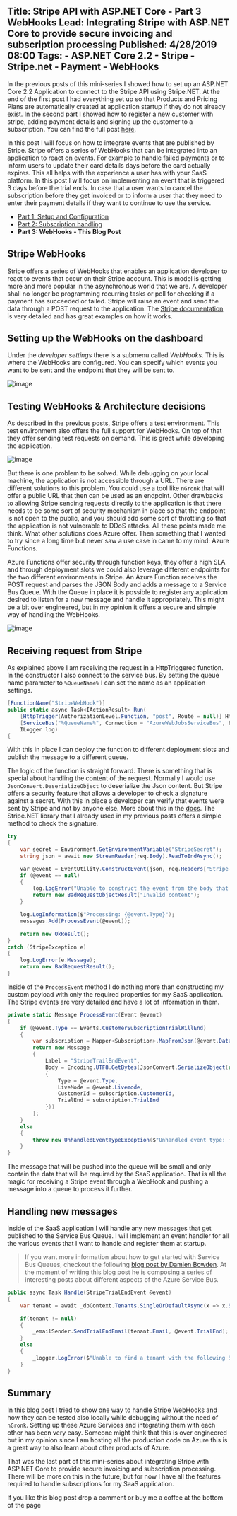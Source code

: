 Title: Stripe API with ASP.NET Core - Part 3 WebHooks
Lead: Integrating Stripe with ASP.NET Core to provide secure invoicing and subscription processing
Published: 4/28/2019 08:00
Tags: 
    - ASP.NET Core 2.2
    - Stripe
    - Stripe.net
    - Payment
    - WebHooks
---

In the previous posts of this mini-series I showed how to set up an ASP.NET Core 2.2 Application to connect to the Stripe API using Stripe.NET. At the end of the first post I had everything set up so that Products and Pricing Plans are automatically created at application startup if they do not already exist. In the second part I showed how to register a new customer with stripe, adding payment details and signing up the customer to a subscription. You can find the full post [here](https://ml-software.ch/posts/stripe-api-with-asp-net-core-part-2).

In this post I will focus on how to integrate events that are published by Stripe. Stripe offers a series of WebHooks that can be integrated into an application to react on events. For example to handle failed payments or to inform users to update their card details days before the card actually expires. This all helps with the experience a user has with your SaaS platform. In this post I will focus on implementing an event that is triggered 3 days before the trial ends. In case that a user wants to cancel the subscription before they get invoiced or to inform a user that they need to enter their payment details if they want to continue to use the service.

- [Part 1: Setup and Configuration](https://ml-software.ch/posts/stripe-api-with-asp-net-core-part-1)
- [Part 2: Subscription handling](https://ml-software.ch/posts/stripe-api-with-asp-net-core-part-2)
- **Part 3: WebHooks - This Blog Post**

## Stripe WebHooks

Stripe offers a series of WebHooks that enables an application developer to react to events that occur on their Stripe account. This is model is getting more and more popular in the asynchronous world that we are. A developer shall no longer be programming recurring tasks or poll for checking if a payment has succeeded or failed. Stripe will raise an event and send the data through a POST request to the application. The [Stripe documentation](https://stripe.com/docs/webhooks) is very detailed and has great examples on how it works.

## Setting up the WebHooks on the dashboard

Under the _developer settings_ there is a submenu called _WebHooks_. This is where the WebHooks are configured. You can specify which events you want to be sent and the endpoint that they will be sent to.

![image](/posts/images/StripeWebHookSetup.png)

## Testing WebHooks & Architecture decisions

As described in the previous posts, Stripe offers a test environment. This test environment also offers the full support for WebHooks. On top of that they offer sending test requests on demand. This is great while developing the application.

![image](/posts/images/StripeSendTestWebHook.png)

But there is one problem to be solved. While debugging on your local machine, the application is not accessible through a URL. There are different solutions to this problem. You could use a tool like `nGronk` that will offer a public URL that then can be used as an endpoint. Other drawbacks to allowing Stripe sending requests directly to the application is that there needs to be some sort of security mechanism in place so that the endpoint is not open to the public, and you should add some sort of throttling so that the application is not vulnerable to DDoS attacks. All these points made me think. What other solutions does Azure offer. Then something that I wanted to try since a long time but never saw a use case in came to my mind: Azure Functions.

Azure Functions offer security through function keys, they offer a high SLA and through deployment slots we could also leverage different endpoints for the two different environments in Stripe. An Azure Function receives the POST request and parses the JSON Body and adds a message to a Service Bus Queue. With the Queue in place it is possible to register any application desired to listen for a new message and handle it appropriately. This might be a bit over engineered, but in my opinion it offers a secure and simple way of handling the WebHooks.

![image](/posts/images/StripeWebHookArchitecture.png)

## Receiving request from Stripe

As explained above I am receiving the request in a HttpTriggered function. In the constructor I also connect to the service bus. By setting the queue name parameter to `%QueueName%` I can set the name as an application settings.

```csharp
[FunctionName("StripeWebHook")]
public static async Task<IActionResult> Run(
    [HttpTrigger(AuthorizationLevel.Function, "post", Route = null)] HttpRequest req,
    [ServiceBus("%QueueName%", Connection = "AzureWebJobsServiceBus", EntityType = EntityType.Queue)] ICollector<Message> messages,
    ILogger log)
{
```

With this in place I can deploy the function to different deployment slots and publish the message to a different queue.

The logic of the function is straight forward. There is something that is special about handling the content of the request. Normally I would use `JsonConvert.DeserializeObject` to deserialize the Json content. But Stripe offers a security feature that allows a developer to check a signature against a secret. With this in place a developer can verify that events were sent by Stripe and not by anyone else. More about this in the [docs](https://stripe.com/docs/webhooks/signatures). The Stripe.NET library that I already used in my previous posts offers a simple method to check the signature.

```csharp
try
{
    var secret = Environment.GetEnvironmentVariable("StripeSecret");
    string json = await new StreamReader(req.Body).ReadToEndAsync();

    var @event = EventUtility.ConstructEvent(json, req.Headers["Stripe-Signature"], secret);
    if (@event == null)
    {
        log.LogError("Unable to construct the event from the body that was sent");
        return new BadRequestObjectResult("Invalid content");
    }

    log.LogInformation($"Processing: {@event.Type}");
    messages.Add(ProcessEvent(@event));

    return new OkResult();
}
catch (StripeException e)
{
    log.LogError(e.Message);
    return new BadRequestResult();
}
```

Inside of the `ProcessEvent` method I do nothing more than constructing my custom payload with only the required properties for my SaaS application. The Stripe events are very detailed and have a lot of information in them.

```csharp
private static Message ProcessEvent(Event @event)
{
    if (@event.Type == Events.CustomerSubscriptionTrialWillEnd)
    {
        var subscription = Mapper<Subscription>.MapFromJson(@event.Data.ToJson(), "object");
        return new Message
        {
            Label = "StripeTrailEndEvent",
            Body = Encoding.UTF8.GetBytes(JsonConvert.SerializeObject(new
            {
                Type = @event.Type,
                LiveMode = @event.Livemode,
                CustomerId = subscription.CustomerId,
                TrialEnd = subscription.TrialEnd
            }))
        };
    }
    else
    {
        throw new UnhandledEventTypeException($"Unhandled event type: {@event.Type}");
    }
}
```

The message that will be pushed into the queue will be small and only contain the data that will be required by the SaaS application. That is all the magic for receiving a Stripe event through a WebHook and pushing a message into a queue to process it further.

## Handling new messages

Inside of the SaaS application I will handle any new messages that get published to the Service Bus Queue. I will implement an event handler for all the various events that I want to handle and register them at startup.

>If you want more information about how to get started with Service Bus Queues, checkout the following [blog post by Damien Bowden](https://damienbod.com/2019/04/23/using-azure-service-bus-queues-with-asp-net-core-services/). At the moment of writing this blog post he is composing a series of interesting posts about different aspects of the Azure Service Bus.

```csharp
public async Task Handle(StripeTrialEndEvent @event)
{
    var tenant = await _dbContext.Tenants.SingleOrDefaultAsync(x => x.StripeCustomerId == @event.CustomerId);

    if(tenant != null)
    {
        _emailSender.SendTrialEndEmail(tenant.Email, @event.TrialEnd);
    }
    else
    {
        _logger.LogError($"Unable to find a tenant with the following Stripe CustomerId: {@event.CustomerId}");
    }
}
```

## Summary

In this blog post I tried to show one way to handle Stripe WebHooks and how they can be tested also locally while debugging without the need of `nGronk`. Setting up these Azure Services and integrating them with each other has been very easy. Someone might think that this is over engineered but in my opinion since I am hosting all the production code on Azure this is a great way to also learn about other products of Azure.

That was the last part of this mini-series about integrating Stripe with ASP.NET Core to provide secure invoicing and subscription processing. There will be more on this in the future, but for now I have all the features required to handle subscriptions for my SaaS application.

If you like this blog post drop a comment or buy me a coffee at the bottom of the page <i class="fa fa-coffee"></i>
